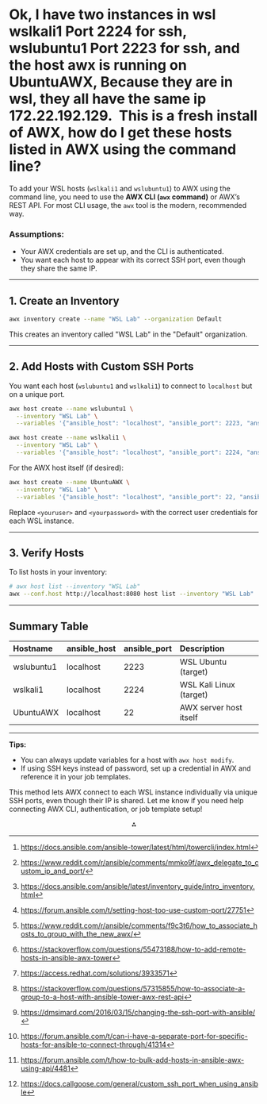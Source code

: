# Ok, I have two instances in wsl wslkali1 Port 2224 for ssh, wslubuntu1 Port 2223 for ssh, and the host awx is running on UbuntuAWX, Because they are in wsl, they all have the same ip 172.22.192.129.   This is a fresh install of AWX, how do I get these hosts listed in AWX using the command line?

To add your WSL hosts (`wslkali1` and `wslubuntu1`) to AWX using the command line, you need to use the **AWX CLI (`awx` command)** or AWX’s REST API. For most CLI usage, the `awx` tool is the modern, recommended way.

### Assumptions:

- Your AWX credentials are set up, and the CLI is authenticated.
- You want each host to appear with its correct SSH port, even though they share the same IP.

***

## 1. Create an Inventory

```bash
awx inventory create --name "WSL Lab" --organization Default
```

This creates an inventory called "WSL Lab" in the "Default" organization.

***

## 2. Add Hosts with Custom SSH Ports

You want each host (`wslubuntu1` and `wslkali1`) to connect to `localhost` but on a unique port.

```bash
awx host create --name wslubuntu1 \
  --inventory "WSL Lab" \
  --variables '{"ansible_host": "localhost", "ansible_port": 2223, "ansible_user": "<youruser>", "ansible_password": "<yourpassword>"}'
```

```bash
awx host create --name wslkali1 \
  --inventory "WSL Lab" \
  --variables '{"ansible_host": "localhost", "ansible_port": 2224, "ansible_user": "<youruser>", "ansible_password": "<yourpassword>"}'
```

For the AWX host itself (if desired):

```bash
awx host create --name UbuntuAWX \
  --inventory "WSL Lab" \
  --variables '{"ansible_host": "localhost", "ansible_port": 22, "ansible_user": "<youruser>", "ansible_password": "<yourpassword>"}'
```

Replace `<youruser>` and `<yourpassword>` with the correct user credentials for each WSL instance.

***

## 3. Verify Hosts

To list hosts in your inventory:

```bash
# awx host list --inventory "WSL Lab"
awx --conf.host http://localhost:8080 host list --inventory "WSL Lab"

```


***

## Summary Table

| Hostname | ansible_host | ansible_port | Description |
| :-- | :-- | :-- | :-- |
| wslubuntu1 | localhost | 2223 | WSL Ubuntu (target) |
| wslkali1 | localhost | 2224 | WSL Kali Linux (target) |
| UbuntuAWX | localhost | 22 | AWX server host itself |


***

**Tips:**

- You can always update variables for a host with `awx host modify`.
- If using SSH keys instead of password, set up a credential in AWX and reference it in your job templates.

This method lets AWX connect to each WSL instance individually via unique SSH ports, even though their IP is shared.
Let me know if you need help connecting AWX CLI, authentication, or job template setup!
<span style="display:none">[^1][^10][^11][^12][^2][^3][^4][^5][^6][^7][^8][^9]</span>

<div style="text-align: center">⁂</div>

[^1]: https://docs.ansible.com/ansible-tower/latest/html/towercli/index.html

[^2]: https://www.reddit.com/r/ansible/comments/f9c3t6/how_to_associate_hosts_to_group_with_the_new_awx/

[^3]: https://stackoverflow.com/questions/55473188/how-to-add-remote-hosts-in-ansible-awx-tower

[^4]: https://access.redhat.com/solutions/3933571

[^5]: https://stackoverflow.com/questions/57315855/how-to-associate-a-group-to-a-host-with-ansible-tower-awx-rest-api

[^6]: https://dmsimard.com/2016/03/15/changing-the-ssh-port-with-ansible/

[^7]: https://forum.ansible.com/t/can-i-have-a-separate-port-for-specific-hosts-for-ansible-to-connect-through/41314

[^8]: https://forum.ansible.com/t/how-to-bulk-add-hosts-in-ansible-awx-using-api/4481

[^9]: https://docs.callgoose.com/general/custom_ssh_port_when_using_ansible

[^10]: https://www.reddit.com/r/ansible/comments/mmko9f/awx_delegate_to_custom_ip_and_port/

[^11]: https://docs.ansible.com/ansible/latest/inventory_guide/intro_inventory.html

[^12]: https://forum.ansible.com/t/setting-host-too-use-custom-port/27751

